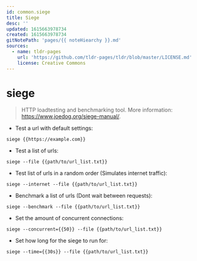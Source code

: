 ```yaml
---
id: common.siege
title: Siege
desc: ''
updated: 1615663978734
created: 1615663978734
gitNotePath: 'pages/{{ noteHiearchy }}.md'
sources:
  - name: tldr-pages
    url: 'https://github.com/tldr-pages/tldr/blob/master/LICENSE.md'
    license: Creative Commons
---
```

# siege

> HTTP loadtesting and benchmarking tool.
> More information: <https://www.joedog.org/siege-manual/>.

- Test a url with default settings:

`siege {{https://example.com}}`

- Test a list of urls:

`siege --file {{path/to/url_list.txt}}`

- Test list of urls in a random order (Simulates internet traffic):

`siege --internet --file {{path/to/url_list.txt}}`

- Benchmark a list of urls (Dont wait between requests):

`siege --benchmark --file {{path/to/url_list.txt}}`

- Set the amount of concurrent connections:

`siege --concurrent={{50}} --file {{path/to/url_list.txt}}`

- Set how long for the siege to run for:

`siege --time={{30s}} --file {{path/to/url_list.txt}}`

